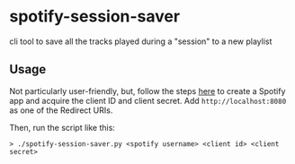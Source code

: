 # spotify-session-saver
cli tool to save all the tracks played during a "session" to a new playlist

## Usage

Not particularly user-friendly, but, follow the steps
[here](https://developer.spotify.com/documentation/general/guides/authorization/app-settings/)
to create a Spotify app and acquire the client ID and client secret. Add
`http://localhost:8080` as one of the Redirect URIs.

Then, run the script like this:

```
> ./spotify-session-saver.py <spotify username> <client id> <client secret>
```
